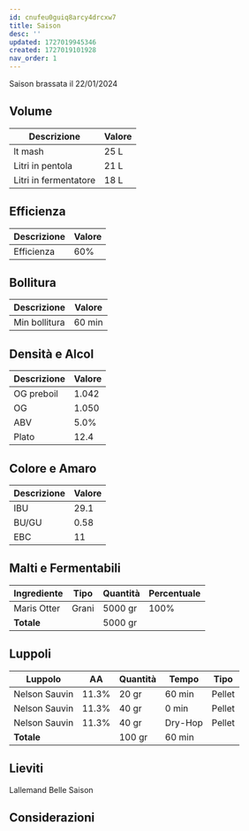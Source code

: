 ```yaml
---
id: cnufeu0guiq8arcy4drcxw7
title: Saison
desc: ''
updated: 1727019945346
created: 1727019101928
nav_order: 1
---
```

Saison brassata il 22/01/2024

## Volume

| Descrizione            | Valore  |
|------------------------|---------|
| lt mash                | 25 L    |
| Litri in pentola       | 21 L    |
| Litri in fermentatore  | 18 L    |

## Efficienza

| Descrizione            | Valore  |
|------------------------|---------|
| Efficienza             | 60%     |

## Bollitura

| Descrizione            | Valore  |
|------------------------|---------|
| Min bollitura          | 60 min  |

## Densità e Alcol

| Descrizione            | Valore  |
|------------------------|---------|
| OG preboil             | 1.042   |
| OG                     | 1.050   |
| ABV                    | 5.0%    |
| Plato                  | 12.4    |

## Colore e Amaro

| Descrizione            | Valore  |
|------------------------|---------|
| IBU                    | 29.1    |
| BU/GU                  | 0.58    |
| EBC                    | 11      |

## Malti e Fermentabili

| Ingrediente            | Tipo    | Quantità | Percentuale |
|------------------------|---------|----------|-------------|
| Maris Otter            | Grani   | 5000 gr  | 100%        |
| **Totale**             |         | 5000 gr  |             |

## Luppoli

| Luppolo                | AA      | Quantità | Tempo       | Tipo   |
|------------------------|---------|----------|-------------|--------|
| Nelson Sauvin          | 11.3%   | 20 gr    | 60 min      | Pellet |
| Nelson Sauvin          | 11.3%   | 40 gr    | 0 min       | Pellet |
| Nelson Sauvin          | 11.3%   | 40 gr    | Dry-Hop     | Pellet |
| **Totale**             |         | 100 gr   | 60 min      |        |

## Lieviti

Lallemand Belle Saison

## Considerazioni


